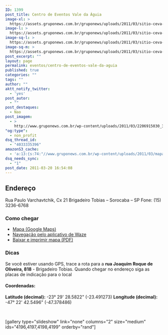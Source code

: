 ```yaml
---
ID: 1399
post_title: Centro de Eventos Vale da Águia
image-xl: >
  https://assets.gruponews.com.br/gruponews/uploads/2011/03/sitio-ceva-destaque-1920x706.jpg
image-l: >
  https://assets.gruponews.com.br/gruponews/uploads/2011/03/sitio-ceva-destaque-1280x706.jpg
image-sq-l: >
  https://assets.gruponews.com.br/gruponews/uploads/2011/03/sitio-ceva-destaque-1280x706.jpg
image-sq-m: >
  https://assets.gruponews.com.br/gruponews/uploads/2011/03/sitio-ceva-destaque-720x706.jpg
post_excerpt: ""
layout: page
permalink: eventos/centro-de-eventos-vale-da-aguia
published: true
categories: ""
tags: ""
author: ""
aktt_notify_twitter:
  - 'yes'
post_autor:
  - ""
post_destaques:
  - Nao
post_imagem:
  - >
    http://www.gruponews.com.br/wp-content/uploads/2011/03/2206915030_3aacb0c4f5_b.jpg
"og:type":
  - non_profit
dsq_thread_id:
  - "4033335396"
amazonS3_cache:
  - 'a:13:{s:74:"//www.gruponews.com.br/wp-content/uploads/2011/03/mapa-atualizado-ceva.pdf";i:2173;s:71:"//www.gruponews.com.br/wp-content/uploads/2011/03/sitio-ceva-foto-1.jpg";i:4196;s:79:"//www.gruponews.com.br/wp-content/uploads/2011/03/sitio-ceva-foto-1-180x101.jpg";i:4196;s:71:"//www.gruponews.com.br/wp-content/uploads/2011/03/sitio-ceva-foto-2.jpg";i:4197;s:79:"//www.gruponews.com.br/wp-content/uploads/2011/03/sitio-ceva-foto-2-180x101.jpg";i:4197;s:71:"//www.gruponews.com.br/wp-content/uploads/2011/03/sitio-ceva-foto-3.jpg";i:4198;s:79:"//www.gruponews.com.br/wp-content/uploads/2011/03/sitio-ceva-foto-3-180x101.jpg";i:4198;s:71:"//www.gruponews.com.br/wp-content/uploads/2011/03/sitio-ceva-foto-4.jpg";i:4199;s:79:"//www.gruponews.com.br/wp-content/uploads/2011/03/sitio-ceva-foto-4-180x101.jpg";i:4199;s:79:"//www.gruponews.com.br/wp-content/uploads/2011/03/sitio-ceva-foto-1-460x259.jpg";i:4196;s:79:"//www.gruponews.com.br/wp-content/uploads/2011/03/sitio-ceva-foto-2-460x259.jpg";i:4197;s:79:"//www.gruponews.com.br/wp-content/uploads/2011/03/sitio-ceva-foto-3-460x259.jpg";i:4198;s:79:"//www.gruponews.com.br/wp-content/uploads/2011/03/sitio-ceva-foto-4-460x259.jpg";i:4199;}'
dsq_needs_sync:
  - "1"
post_date: 2011-03-20 16:54:08
---
```

<h2>Endereço</h2>
Rua Paulo Varchavtchik, Cx 21
Brigadeiro Tobias – Sorocaba – SP
Fone: (15) 3236-6768
<h3>Como chegar</h3>
<ul>
	<li><a href="http://www.google.com/maps/ms?ie=UTF8&amp;hl=pt-BR&amp;msa=0&amp;msid=101029055973969387879.00047056afb7234e1fdba&amp;ll=-23.452538,-47.321548&amp;spn=0.143937,0.307274&amp;t=h&amp;z=12" target="_blank">Mapa (Google Maps)</a></li>
	<li><a href="waze://?ll=-23.491273,-47.378486&amp;navigate=yes">Navegação pelo aplicativo de Waze</a></li>
	<li><a href="http://www.gruponews.com.br/wp-content/uploads/2011/03/mapa-atualizado-ceva.pdf">Baixar e imprimir mapa (PDF)</a></li>
</ul>
<h3>Dicas</h3>
Se você estiver usando GPS, trace a rota para a <strong>rua Joaquim Roque de Oliveira, 818</strong> - Brigadeiro Tobias. Quando chegar no endereço siga as placas de indicação para o local
<h4>Coordenadas:</h4>
<strong>Latitude (decimal):</strong> -23° 29' 28.5822" (-23.491273)
<strong>Longitude (decimal): </strong>-47° 22' 42.5496" (-47.378486)

&nbsp;

[gallery type="slideshow" link="none" columns="2" size="medium" ids="4196,4197,4198,4199" orderby="rand"]